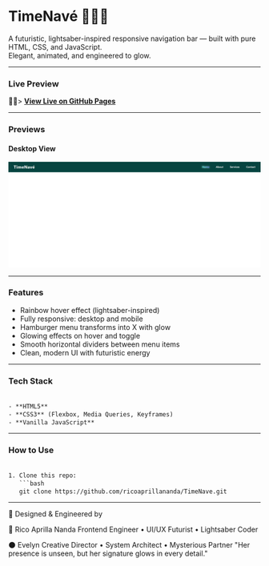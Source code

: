# TimeNavé 🩵💚💜

A futuristic, lightsaber-inspired responsive navigation bar — built with pure HTML, CSS, and JavaScript.  
Elegant, animated, and engineered to glow.

---

### Live Preview

🍃🐜> **[View Live on GitHub Pages](https://ricoaprillananda.github.io/TimeNave/)** 

---

### Previews

#### Desktop View
![Desktop Preview](preview1.PNG)

---

### Features

-  Rainbow hover effect (lightsaber-inspired)
-  Fully responsive: desktop and mobile
-  Hamburger menu transforms into X with glow
-  Glowing effects on hover and toggle
-  Smooth horizontal dividers between menu items
-  Clean, modern UI with futuristic energy

---

### Tech Stack

```

- **HTML5**
- **CSS3** (Flexbox, Media Queries, Keyframes)
- **Vanilla JavaScript**

```

---

### How to Use

```

1. Clone this repo:
   ```bash
   git clone https://github.com/ricoaprillananda/TimeNave.git

```
  

---

💎 Designed & Engineered by


🍃 Rico Aprilla Nanda
Frontend Engineer • UI/UX Futurist • Lightsaber Coder

🌑 Evelyn
Creative Director • System Architect • Mysterious Partner
"Her presence is unseen, but her signature glows in every detail."

